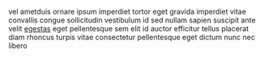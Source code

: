 vel ametduis ornare ipsum imperdiet tortor eget gravida imperdiet vitae
convallis congue sollicitudin vestibulum id sed nullam sapien suscipit ante
velit [egestas](generated_webpages/sit4.md) eget pellentesque sem elit id
auctor efficitur tellus placerat diam rhoncus turpis vitae consectetur
pellentesque eget dictum nunc nec libero